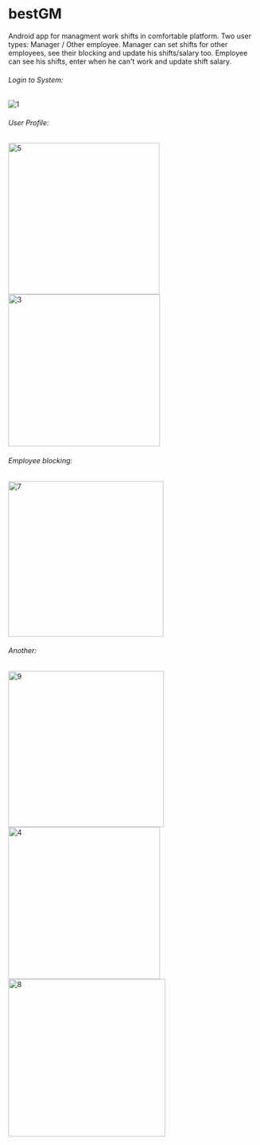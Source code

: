 # bestGM
Android app for managment work shifts in comfortable platform.
Two user types: Manager / Other employee.
Manager can set shifts for other employees, see their blocking and update his shifts/salary too.
Employee can see his shifts, enter when he can't work and update shift salary.

###### Login to System: 
![1](https://user-images.githubusercontent.com/56959832/78148450-8caa0080-743d-11ea-91f3-6a8bed4e8416.JPG)

###### User Profile:
<img width="304" alt="5" src="https://user-images.githubusercontent.com/56959832/78148499-97649580-743d-11ea-82f4-dd6aabc1660a.png">
<img width="305" alt="3" src="https://user-images.githubusercontent.com/56959832/78148505-9895c280-743d-11ea-9f3d-21d212419f9a.png">

###### Employee blocking:
<img width="312" alt="7" src="https://user-images.githubusercontent.com/56959832/78148989-296c9e00-743e-11ea-9ce1-e14f5ac5be49.png">

###### Another:
<img width="313" alt="9" src="https://user-images.githubusercontent.com/56959832/78149014-2e315200-743e-11ea-9cb0-5ef3abc3e1d6.png">
<img width="305" alt="4" src="https://user-images.githubusercontent.com/56959832/78149019-2f627f00-743e-11ea-8731-b66a7d5c0376.png">
<img width="316" alt="8" src="https://user-images.githubusercontent.com/56959832/78149022-3093ac00-743e-11ea-8fb0-760a57dff896.png">


